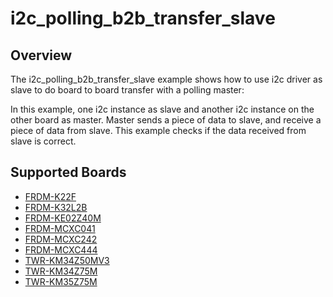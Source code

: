 # i2c_polling_b2b_transfer_slave

## Overview
The i2c_polling_b2b_transfer_slave example shows how to use i2c driver as slave to do board to board transfer 
with a polling master:

In this example, one i2c instance as slave and another i2c instance on the other board as master. Master sends a 
piece of data to slave, and receive a piece of data from slave. This example checks if the data received from 
slave is correct.

## Supported Boards
- [FRDM-K22F](../../../../_boards/frdmk22f/driver_examples/i2c/polling_b2b_transfer/slave/example_board_readme.md)
- [FRDM-K32L2B](../../../../_boards/frdmk32l2b/driver_examples/i2c/polling_b2b_transfer/slave/example_board_readme.md)
- [FRDM-KE02Z40M](../../../../_boards/frdmke02z40m/driver_examples/i2c/polling_b2b_transfer/slave/example_board_readme.md)
- [FRDM-MCXC041](../../../../_boards/frdmmcxc041/driver_examples/i2c/polling_b2b_transfer/slave/example_board_readme.md)
- [FRDM-MCXC242](../../../../_boards/frdmmcxc242/driver_examples/i2c/polling_b2b_transfer/slave/example_board_readme.md)
- [FRDM-MCXC444](../../../../_boards/frdmmcxc444/driver_examples/i2c/polling_b2b_transfer/slave/example_board_readme.md)
- [TWR-KM34Z50MV3](../../../../_boards/twrkm34z50mv3/driver_examples/i2c/polling_b2b_transfer/slave/example_board_readme.md)
- [TWR-KM34Z75M](../../../../_boards/twrkm34z75m/driver_examples/i2c/polling_b2b_transfer/slave/example_board_readme.md)
- [TWR-KM35Z75M](../../../../_boards/twrkm35z75m/driver_examples/i2c/polling_b2b_transfer/slave/example_board_readme.md)
